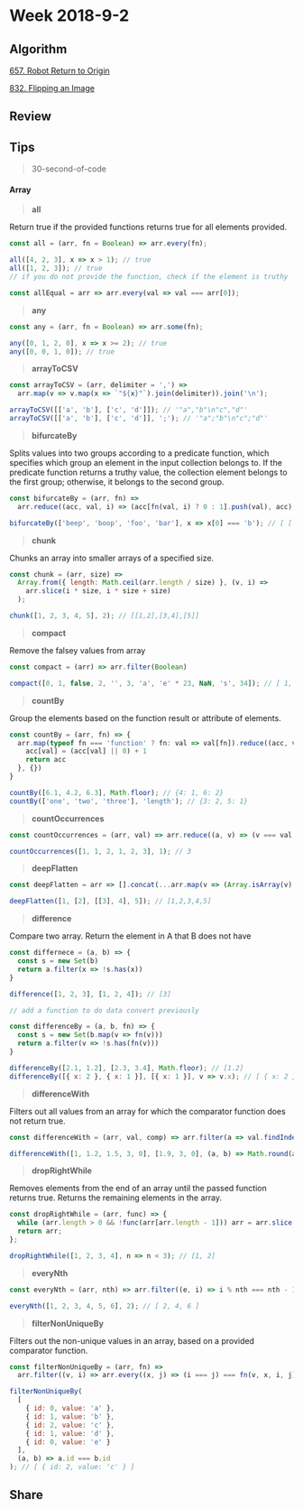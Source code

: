 # Week 2018-9-2

## Algorithm
[657. Robot Return to Origin](https://leetcode.com/problems/robot-return-to-origin/description/)

[832. Flipping an Image](https://leetcode.com/problems/flipping-an-image/description/)

## Review

## Tips

> 30-second-of-code

#### Array

> **all**

Return true if the provided functions returns true for all elements provided.

```javascript
const all = (arr, fn = Boolean) => arr.every(fn);

all([4, 2, 3], x => x > 1); // true
all([1, 2, 3]); // true
// if you do not provide the function, check if the element is truthy

const allEqual = arr => arr.every(val => val === arr[0]);
```

> **any**

```javascript
const any = (arr, fn = Boolean) => arr.some(fn);

any([0, 1, 2, 0], x => x >= 2); // true
any([0, 0, 1, 0]); // true
```

> **arrayToCSV**

```javascript
const arrayToCSV = (arr, delimiter = ',') =>
  arr.map(v => v.map(x => `"${x}"`).join(delimiter)).join('\n');

arrayToCSV([['a', 'b'], ['c', 'd']]); // '"a","b"\n"c","d"'
arrayToCSV([['a', 'b'], ['c', 'd']], ';'); // '"a";"b"\n"c";"d"'
```

> **bifurcateBy**

Splits values into two groups according to a predicate function, which specifies which group an element in the input collection belongs to. If the predicate function returns a truthy value, the collection element belongs to the first group; otherwise, it belongs to the second group.

```javascript
const bifurcateBy = (arr, fn) =>
  arr.reduce((acc, val, i) => (acc[fn(val, i) ? 0 : 1].push(val), acc), [[], []]);

bifurcateBy(['beep', 'boop', 'foo', 'bar'], x => x[0] === 'b'); // [ ['beep', 'boop', 'bar'], ['foo'] ]
```

> **chunk**

Chunks an array into smaller arrays of a specified size.

```javascript
const chunk = (arr, size) =>
  Array.from({ length: Math.ceil(arr.length / size) }, (v, i) =>
    arr.slice(i * size, i * size + size)
  );

chunk([1, 2, 3, 4, 5], 2); // [[1,2],[3,4],[5]]
```

> **compact**

Remove the falsey values from array

```javascript
const compact = (arr) => arr.filter(Boolean)

compact([0, 1, false, 2, '', 3, 'a', 'e' * 23, NaN, 's', 34]); // [ 1, 2, 3, 'a', 's', 34 ]
```

> **countBy**

Group the elements based on the function result or attribute of elements.

```javascript
const countBy = (arr, fn) => {
  arr.map(typeof fn === 'function' ? fn: val => val[fn]).reduce((acc, val, i) => {
    acc[val] = (acc[val] || 0) + 1
    return acc
  }, {})
}

countBy([6.1, 4.2, 6.3], Math.floor); // {4: 1, 6: 2}
countBy(['one', 'two', 'three'], 'length'); // {3: 2, 5: 1}
```

> **countOccurrences**

```javascript
const countOccurrences = (arr, val) => arr.reduce((a, v) => (v === val ? a + 1 : a), 0);

countOccurrences([1, 1, 2, 1, 2, 3], 1); // 3
```

> **deepFlatten**

```javascript
const deepFlatten = arr => [].concat(...arr.map(v => (Array.isArray(v) ? deepFlatten(v) : v)));

deepFlatten([1, [2], [[3], 4], 5]); // [1,2,3,4,5]
```

> **difference**

Compare two array. Return the element in A that B does not have

```javascript
const differnece = (a, b) => {
  const s = new Set(b)
  return a.filter(x => !s.has(x))
}

difference([1, 2, 3], [1, 2, 4]); // [3]

// add a function to do data convert previously

const differenceBy = (a, b, fn) => {
  const s = new Set(b.map(v => fn(v)))
  return a.filter(v => !s.has(fn(v)))
}

differenceBy([2.1, 1.2], [2.3, 3.4], Math.floor); // [1.2]
differenceBy([{ x: 2 }, { x: 1 }], [{ x: 1 }], v => v.x); // [ { x: 2 } ]
```

> **differenceWith**

Filters out all values from an array for which the comparator function does not return true.

```javascript
const differenceWith = (arr, val, comp) => arr.filter(a => val.findIndex(b => comp(a, b)) === -1);

differenceWith([1, 1.2, 1.5, 3, 0], [1.9, 3, 0], (a, b) => Math.round(a) === Math.round(b)); // [1, 1.2]
```

> **dropRightWhile**

Removes elements from the end of an array until the passed function returns true. Returns the remaining elements in the array.

```javascript
const dropRightWhile = (arr, func) => {
  while (arr.length > 0 && !func(arr[arr.length - 1])) arr = arr.slice(0, -1);
  return arr;
};

dropRightWhile([1, 2, 3, 4], n => n < 3); // [1, 2]
```

> **everyNth**

```javascript
const everyNth = (arr, nth) => arr.filter((e, i) => i % nth === nth - 1);

everyNth([1, 2, 3, 4, 5, 6], 2); // [ 2, 4, 6 ]
```

> **filterNonUniqueBy**

Filters out the non-unique values in an array, based on a provided comparator function.

```javascript
const filterNonUniqueBy = (arr, fn) =>
  arr.filter((v, i) => arr.every((x, j) => (i === j) === fn(v, x, i, j)));

filterNonUniqueBy(
  [
    { id: 0, value: 'a' },
    { id: 1, value: 'b' },
    { id: 2, value: 'c' },
    { id: 1, value: 'd' },
    { id: 0, value: 'e' }
  ],
  (a, b) => a.id === b.id
); // [ { id: 2, value: 'c' } ]
```

## Share